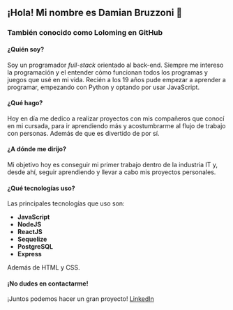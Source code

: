 ## ¡Hola! Mi nombre es Damian Bruzzoni 👋
### También conocido como Loloming en GitHub

#### ¿Quién soy?
Soy un programador *_full-stack_* orientado al back-end.
Siempre me intereso la programación y el entender cómo funcionan todos los programas y juegos que usé en mi vida. Recién a los
19 años pude empezar a aprender a programar, empezando con Python y optando por usar JavaScript.
#### ¿Qué hago?
Hoy en día me dedico a realizar proyectos con mis compañeros que conocí en mi cursada, para ir aprendiendo más y acostumbrarme al
flujo de trabajo con personas. Además de que es divertido de por sí.
#### ¿A dónde me dirijo?
Mi objetivo hoy es conseguir mi primer trabajo dentro de la industria IT y, desde ahí, seguir aprendiendo y llevar a cabo mis proyectos personales.
#### ¿Qué tecnologías uso?
Las principales tecnologías que uso son:
* **JavaScript**
* **NodeJS**
* **ReactJS**
* **Sequelize**
* **PostgreSQL**
* **Express**

Además de HTML y CSS.
#### ¡No dudes en contactarme!
¡Juntos podemos hacer un gran proyecto!
[LinkedIn](https://www.linkedin.com/in/damian-bruzzoni/)
<!--
**Loloming/Loloming** is a ✨ _special_ ✨ repository because its `README.md` (this file) appears on your GitHub profile.

Here are some ideas to get you started:

- 🔭 I’m currently working on ...
- 🌱 I’m currently learning ...
- 👯 I’m looking to collaborate on ...
- 🤔 I’m looking for help with ...
- 💬 Ask me about ...
- 📫 How to reach me: ...
- 😄 Pronouns: ...
- ⚡ Fun fact: ...
-->
